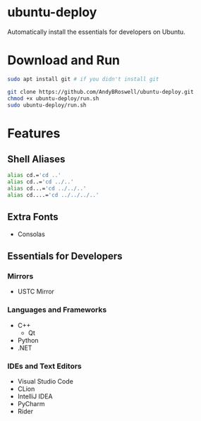 # ubuntu-deploy
Automatically install the essentials for developers on Ubuntu.

# Download and Run
```bash
sudo apt install git # if you didn't install git

git clone https://github.com/AndyBRoswell/ubuntu-deploy.git
chmod +x ubuntu-deploy/run.sh
sudo ubuntu-deploy/run.sh
```

# Features

## Shell Aliases

```bash
alias cd.='cd ..'
alias cd..='cd ../..'
alias cd...='cd ../../..'
alias cd....='cd ../../../..'
```

## Extra Fonts

- Consolas

## Essentials for Developers

### Mirrors
- USTC Mirror

### Languages and Frameworks
- C++
  - Qt
- Python
- .NET

### IDEs and Text Editors
- Visual Studio Code
- CLion
- IntelliJ IDEA
- PyCharm
- Rider
